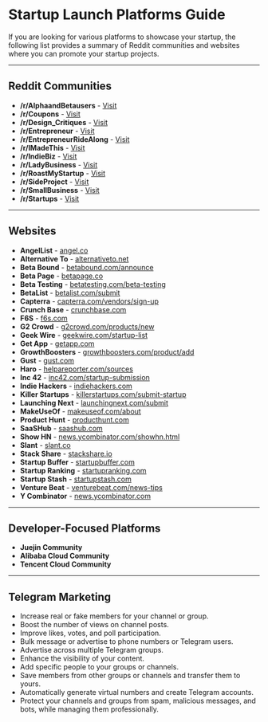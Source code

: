 # Startup Launch Platforms Guide

If you are looking for various platforms to showcase your startup, the following list provides a summary of Reddit communities and websites where you can promote your startup projects.

---

## Reddit Communities

- **/r/AlphaandBetausers** - [Visit](https://www.reddit.com/r/alphaandbetausers/)
- **/r/Coupons** - [Visit](https://www.reddit.com/r/coupons/)
- **/r/Design_Critiques** - [Visit](https://www.reddit.com/r/design_critiques/)
- **/r/Entrepreneur** - [Visit](http://reddit.com/r/entrepreneur)
- **/r/EntrepreneurRideAlong** - [Visit](http://www.reddit.com/r/EntrepreneurRideAlong/)
- **/r/IMadeThis** - [Visit](http://reddit.com/r/imadethis)
- **/r/IndieBiz** - [Visit](https://www.reddit.com/r/indiebiz/)
- **/r/LadyBusiness** - [Visit](https://www.reddit.com/r/ladybusiness/)
- **/r/RoastMyStartup** - [Visit](https://www.reddit.com/r/roastmystartup)
- **/r/SideProject** - [Visit](http://reddit.com/r/sideproject)
- **/r/SmallBusiness** - [Visit](https://www.reddit.com/r/smallbusiness/)
- **/r/Startups** - [Visit](http://reddit.com/r/startups)

---

## Websites

- **AngelList** - [angel.co](https://angel.co/)
- **Alternative To** - [alternativeto.net](http://alternativeto.net/)
- **Beta Bound** - [betabound.com/announce](http://www.betabound.com/announce/)
- **Beta Page** - [betapage.co](https://betapage.co/)
- **Beta Testing** - [betatesting.com/beta-testing](https://betatesting.com/beta-testing)
- **BetaList** - [betalist.com/submit](https://betalist.com/submit)
- **Capterra** - [capterra.com/vendors/sign-up](http://www.capterra.com/vendors/sign-up)
- **Crunch Base** - [crunchbase.com](https://www.crunchbase.com/#/home/index)
- **F6S** - [f6s.com](http://www.f6s.com/)
- **G2 Crowd** - [g2crowd.com/products/new](https://www.g2crowd.com/products/new)
- **Geek Wire** - [geekwire.com/startup-list](http://geekwire.com/startup-list/)
- **Get App** - [getapp.com](http://getapp.com/)
- **GrowthBoosters** - [growthboosters.com/product/add](https://www.growthboosters.com/product/add)
- **Gust** - [gust.com](https://www.gust.com)
- **Haro** - [helpareporter.com/sources](https://www.helpareporter.com/sources/)
- **Inc 42** - [inc42.com/startup-submission](https://inc42.com/startup-submission/)
- **Indie Hackers** - [indiehackers.com](https://www.indiehackers.com/)
- **Killer Startups** - [killerstartups.com/submit-startup](http://killerstartups.com/submit-startup/)
- **Launching Next** - [launchingnext.com/submit](https://www.launchingnext.com/submit/)
- **MakeUseOf** - [makeuseof.com/about](http://www.makeuseof.com/about/)
- **Product Hunt** - [producthunt.com](http://www.producthunt.com/)
- **SaaSHub** - [saashub.com](https://www.saashub.com/)
- **Show HN** - [news.ycombinator.com/showhn.html](https://news.ycombinator.com/showhn.html)
- **Slant** - [slant.co](https://www.slant.co/)
- **Stack Share** - [stackshare.io](http://stackshare.io/)
- **Startup Buffer** - [startupbuffer.com](https://startupbuffer.com)
- **Startup Ranking** - [startupranking.com](http://www.startupranking.com/)
- **Startup Stash** - [startupstash.com](http://startupstash.com/)
- **Venture Beat** - [venturebeat.com/news-tips](http://venturebeat.com/news-tips/)
- **Y Combinator** - [news.ycombinator.com](https://news.ycombinator.com/)

---

## Developer-Focused Platforms

- **Juejin Community**
- **Alibaba Cloud Community**
- **Tencent Cloud Community**

---

## Telegram Marketing

- Increase real or fake members for your channel or group.
- Boost the number of views on channel posts.
- Improve likes, votes, and poll participation.
- Bulk message or advertise to phone numbers or Telegram users.
- Advertise across multiple Telegram groups.
- Enhance the visibility of your content.
- Add specific people to your groups or channels.
- Save members from other groups or channels and transfer them to yours.
- Automatically generate virtual numbers and create Telegram accounts.
- Protect your channels and groups from spam, malicious messages, and bots, while managing them professionally.